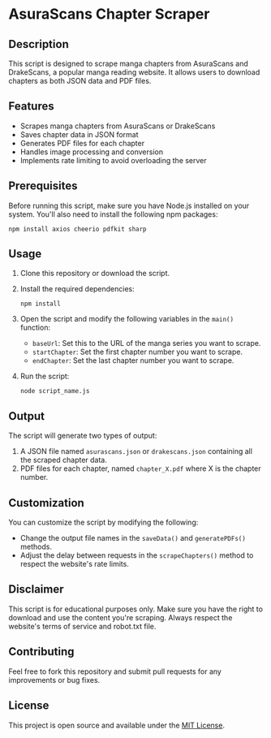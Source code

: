 # AsuraScans Chapter Scraper

## Description

This script is designed to scrape manga chapters from AsuraScans and DrakeScans, a popular manga reading website. It allows users to download chapters as both JSON data and PDF files.

## Features

- Scrapes manga chapters from AsuraScans or DrakeScans
- Saves chapter data in JSON format
- Generates PDF files for each chapter
- Handles image processing and conversion
- Implements rate limiting to avoid overloading the server

## Prerequisites

Before running this script, make sure you have Node.js installed on your system. You'll also need to install the following npm packages:

```
npm install axios cheerio pdfkit sharp
```

## Usage

1. Clone this repository or download the script.
2. Install the required dependencies:
   ```
   npm install
   ```
3. Open the script and modify the following variables in the `main()` function:
   - `baseUrl`: Set this to the URL of the manga series you want to scrape.
   - `startChapter`: Set the first chapter number you want to scrape.
   - `endChapter`: Set the last chapter number you want to scrape.

4. Run the script:
   ```
   node script_name.js
   ```

## Output

The script will generate two types of output:

1. A JSON file named `asurascans.json` or `drakescans.json` containing all the scraped chapter data.
2. PDF files for each chapter, named `chapter_X.pdf` where X is the chapter number.

## Customization

You can customize the script by modifying the following:

- Change the output file names in the `saveData()` and `generatePDFs()` methods.
- Adjust the delay between requests in the `scrapeChapters()` method to respect the website's rate limits.

## Disclaimer

This script is for educational purposes only. Make sure you have the right to download and use the content you're scraping. Always respect the website's terms of service and robot.txt file.

## Contributing

Feel free to fork this repository and submit pull requests for any improvements or bug fixes.

## License

This project is open source and available under the [MIT License](LICENSE).
